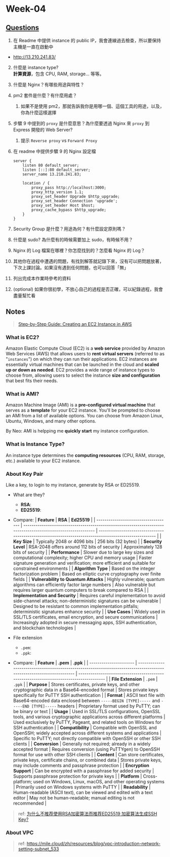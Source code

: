 # Week-04
## [Questions](https://lightda-tw.notion.site/20241002-W04-4-1132ceabc70c8048bbd2d228ad660156)
1. 在 Readme 中提供 instance 的 public IP，我會連線過去檢查，所以要保持主機是一直在啟動中
  - http://13.210.241.83/
2. 什麼是 instance type?<br>
   __計算資源__，包含 CPU, RAM, storage... 等等。
3. 什麼是 Nginx？有哪些用途與特性？
4. pm2 套件是什麼？有什麼用處？
    1. 如果不是使用 pm2，那就告訴我你是用哪一個、這個工具的用途，以及，你為什麼這樣選擇
5. 步驟 9 中提到的 `proxy` 是什麼意思？為什麼要透過 Nginx 來 `proxy` 到 Express 開發的 Web Server?
    1. 提示 `Reverse proxy` vs `Forward Proxy`
6. 在 readme 中提供步驟 9 的 Nginx 設定檔

    ```nginx
    server {
        listen 80 default_server;
        listen [::]:80 default_server;
        server_name 13.210.241.83;

        location / {
            proxy_pass http://localhost:3000;
            proxy_http_version 1.1;
            proxy_set_header Upgrade $http_upgrade;
            proxy_set_header Connection 'upgrade';
            proxy_set_header Host $host;
            proxy_cache_bypass $http_upgrade;
        }
    }
    ```

7. Security Group 是什麼？用途為何？有什麼設定原則嗎？
8. 什麼是 sudo? 為什麼有的時候需要加上 sudo，有時候不用？
9.  Nginx 的 Log 檔案在哪裡？你怎麼找到的？怎麼看 Nginx 的 Log？
10. 其他你在過程中遭遇的問題，有找到解答就記錄下來，沒有可以把問題放著，下次上課討論。如果沒有遇到任何問題，也可以回答「無」
11. 列出完成本作業時參考的資料
12. (optional) 如果你很初學，不放心自己的過程是否正確，可以紀錄過程，我會盡量幫忙看

## Notes
> [Step-by-Step Guide: Creating an EC2 Instance in AWS](https://www.linkedin.com/pulse/step-by-step-guide-creating-ec2-instance-aws-kapil-pattnaik/)

### What is EC2?
Amazon Elastic Compute Cloud (EC2) is a __web service__ provided by Amazon Web Services (AWS) that allows users to __rent virtual servers__ (referred to as "`instances`") on which they can run their applications. EC2 instances are essentially virtual machines that can be launched in the cloud and __scaled up or down as needed__. EC2 provides a wide range of instance types to choose from, allowing users to select the instance __size and configuration__ that best fits their needs. 

### What is AMI?
Amazon Machine Image (AMI) is a __pre-configured virtual machine__ that serves as a __template__ for your EC2 instance. You'll be prompted to choose an AMI from a list of available options. You can choose from Amazon Linux, Ubuntu, Windows, and many other options.

By Neo: AMI is helpping me __quickly start__ my instance configuration.

### What is Instance Type?
An instance type determines the __computing resources__ (CPU, RAM, storage, etc.) available to your EC2 instance. 

### About Key Pair
Like a key, to login to my instance, generate by RSA or ED25519.
- What are they?
  - __RSA__:
  - __ED25519__:

- Compare:
    | **Feature**                          | **RSA**                                                                                                       | **Ed25519**                                                                                            |
    | ------------------------------------ | ------------------------------------------------------------------------------------------------------------- | ------------------------------------------------------------------------------------------------------ |
    | **Key Size**                         | Typically 2048 or 4096 bits                                                                                   | 256 bits (32 bytes)                                                                                    |
    | **Security Level**                   | RSA-2048 offers around 112 bits of security                                                                   | Approximately 128 bits of security                                                                     |
    | **Performance**                      | Slower due to large key sizes and computational complexity; higher CPU and memory usage                       | Faster signature generation and verification; more efficient and suitable for constrained environments |
    | **Algorithm Type**                   | Based on the integer factorization problem                                                                    | Based on elliptic curve cryptography over finite fields                                                |
    | **Vulnerability to Quantum Attacks** | Highly vulnerable; quantum algorithms can efficiently factor large numbers                                    | Also vulnerable but requires larger quantum computers to break compared to RSA                         |
    | **Implementation and Security**      | Requires careful implementation to avoid side-channel attacks; non-deterministic signatures can be vulnerable | Designed to be resistant to common implementation pitfalls; deterministic signatures enhance security  |
    | **Use Cases**                        | Widely used in SSL/TLS certificates, email encryption, and secure communications                              | Increasingly adopted in secure messaging apps, SSH authentication, and blockchain technologies         |


- File extension
  - `.pem`:
  - `.ppk`:

- Compare:
    | **Feature**            | **.pem**                                                                                                              | **.ppk**                                                                                |
    | ---------------------- | --------------------------------------------------------------------------------------------------------------------- | --------------------------------------------------------------------------------------- |
    | **File Extension**     | `.pem`                                                                                                                | `.ppk`                                                                                  |
    | **Purpose**            | Stores certificates, private keys, and other cryptographic data in a Base64-encoded format                            | Stores private keys specifically for PuTTY SSH authentication                           |
    | **Format**             | ASCII text file with Base64-encoded data enclosed between `-----BEGIN [TYPE]-----` and `-----END [TYPE]-----` headers | Proprietary format used by PuTTY; can be binary or text                                 |
    | **Usage**              | Used in SSL/TLS configurations, OpenSSL tools, and various cryptographic applications across different platforms      | Used exclusively by PuTTY, Pageant, and related tools on Windows for SSH authentication |
    | **Compatibility**      | Compatible with OpenSSL and OpenSSH; widely accepted across different systems and applications                        | Specific to PuTTY; not directly compatible with OpenSSH or other SSH clients            |
    | **Conversion**         | Generally not required; already in a widely accepted format                                                           | Requires conversion (using PuTTYgen) to OpenSSH format for use with other SSH clients   |
    | **Content**            | Can store certificates, private keys, certificate chains, or combined data                                            | Stores private keys, may include comments and passphrase protection                     |
    | **Encryption Support** | Can be encrypted with a passphrase for added security                                                                 | Supports passphrase protection for private keys                                         |
    | **Platform**           | Cross-platform; used on Windows, Linux, macOS, and other operating systems                                            | Primarily used on Windows systems with PuTTY                                            |
    | **Readability**        | Human-readable (ASCII text), can be viewed and edited with a text editor                                              | May not be human-readable; manual editing is not recommended                            |


> ref: [为什么不推荐使用RSA加密算法而推荐ED25519 加密算法生成SSH Key?](https://blog.csdn.net/hadues/article/details/130675430)

### About VPC

> ref: https://mile.cloud/zh/resources/blog/vpc-introduction-network-setting-subnet_533